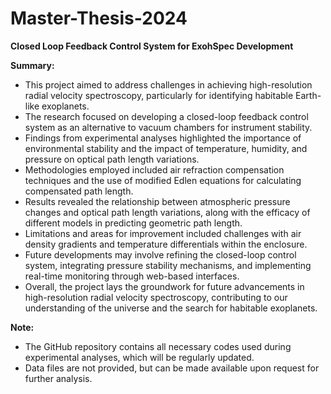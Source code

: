 # Master-Thesis-2024
**Closed Loop Feedback Control System for ExohSpec Development**

**Summary:**
- This project aimed to address challenges in achieving high-resolution radial velocity spectroscopy, particularly for identifying habitable Earth-like exoplanets.
- The research focused on developing a closed-loop feedback control system as an alternative to vacuum chambers for instrument stability.
- Findings from experimental analyses highlighted the importance of environmental stability and the impact of temperature, humidity, and pressure on optical path length variations.
- Methodologies employed included air refraction compensation techniques and the use of modified Edlen equations for calculating compensated path length.
- Results revealed the relationship between atmospheric pressure changes and optical path length variations, along with the efficacy of different models in predicting geometric path length.
- Limitations and areas for improvement included challenges with air density gradients and temperature differentials within the enclosure.
- Future developments may involve refining the closed-loop control system, integrating pressure stability mechanisms, and implementing real-time monitoring through web-based interfaces.
- Overall, the project lays the groundwork for future advancements in high-resolution radial velocity spectroscopy, contributing to our understanding of the universe and the search for habitable exoplanets.

**Note:**
- The GitHub repository contains all necessary codes used during experimental analyses, which will be regularly updated.
- Data files are not provided, but can be made available upon request for further analysis.
